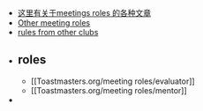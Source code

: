 - [这里有关于meetings roles 的各种文章](https://www.toastmasters.org/magazine/listing/category/Meeting%20Roles)
- [Other meeting roles](https://www.toastmasters.org/leadership-central/district-leader-tools/leadership-roles/additional-leadership-roles)
- [rules from other clubs](https://buddies.toastmost.org/tips-scripts-and-beyond/)
- ## roles
	- [[Toastmasters.org/meeting roles/evaluator]]
	- [[Toastmasters.org/meeting roles/mentor]]
-